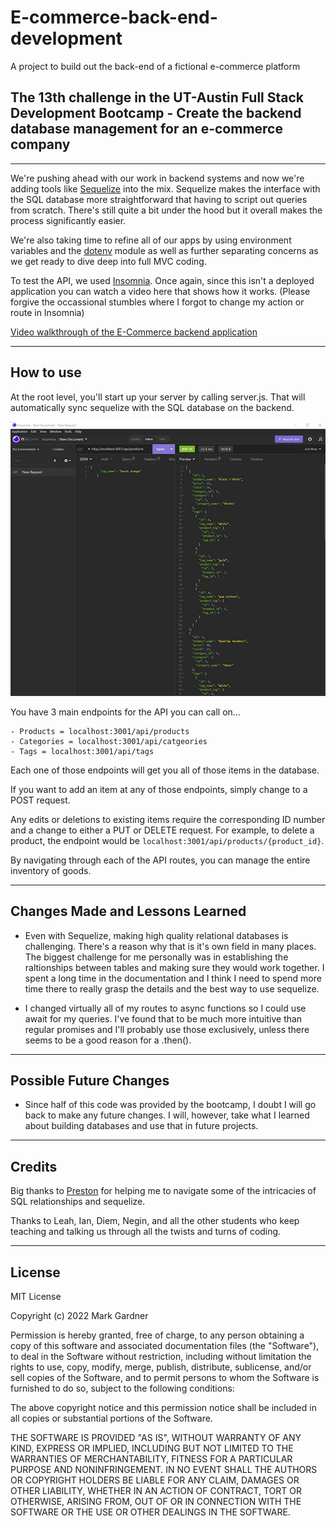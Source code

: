 # E-commerce-back-end-development
A project to build out the back-end of a fictional e-commerce platform


## The 13th challenge in the UT-Austin Full Stack Development Bootcamp - Create the backend database management for an e-commerce company


___


We're pushing ahead with our work in backend systems and now we're adding tools like [Sequelize](https://www.npmjs.com/package/sequelize) into the mix. Sequelize makes the interface with the SQL database more straightforward that having to script out queries from scratch. There's still quite a bit under the hood but it overall makes the process significantly easier. 

We're also taking time to refine all of our apps by using environment variables and the [dotenv](https://www.npmjs.com/package/dotenv) module as well as further separating concerns as we get ready to dive deep into full MVC coding. 

To test the API, we used [Insomnia](https://insomnia.rest/). Once again, since this isn't a deployed application you can watch a video here that shows how it works. (Please forgive the occassional stumbles where I forgot to change my action or route in Insomnia)

[Video walkthrough of the E-Commerce backend application](https://drive.google.com/file/d/1yh3a2dgRaD6BTuBSUSy9S0DHvlO__W-6/view)

___



## How to use

At the root level, you'll start up your server by calling server.js. That will automatically sync sequelize with the SQL database on the backend.

![Testing the API in Insomnia](./Assets/E-commerce_api_test.jpg)

You have 3 main endpoints for the API you can call on...

    - Products = localhost:3001/api/products
    - Categories = localhost:3001/api/catgeories
    - Tags = localhost:3001/api/tags

Each one of those endpoints will get you all of those items in the database.

If you want to add an item at any of those endpoints, simply change to a POST request.

Any edits or deletions to existing items require the corresponding ID number and a change to either a PUT or DELETE request. For example, to delete a product, the endpoint would be `localhost:3001/api/products/{product_id}`.

By navigating through each of the API routes, you can manage the entire inventory of goods.


___


## Changes Made and Lessons Learned

- Even with Sequelize, making high quality relational databases is challenging. There's a reason why that is it's own field in many places. The biggest challenge for me personally was in establishing the raltionships between tables and making sure they would work together. I spent a long time in the documentation and I think I need to spend more time there to really grasp the details and the best way to use sequelize.

- I changed virtually all of my routes to async functions so I could use await for my queries. I've found that to be much more intuitive than regular promises and I'll probably use those exclusively, unless there seems to be a good reason for a .then().



___



## Possible Future Changes

- Since half of this code was provided by the bootcamp, I doubt I will go back to make any future changes. I will, however, take what I learned about building databases and use that in future projects. 



___



## Credits
Big thanks to [Preston](https://github.com/chewy441014) for helping me to navigate some of the intricacies of SQL relationships and sequelize. 

Thanks to Leah, Ian, Diem, Negin, and all the other students who keep teaching and talking us through all the twists and turns of coding.



___



## License

MIT License

Copyright (c) 2022 Mark Gardner

Permission is hereby granted, free of charge, to any person obtaining a copy
of this software and associated documentation files (the "Software"), to deal
in the Software without restriction, including without limitation the rights
to use, copy, modify, merge, publish, distribute, sublicense, and/or sell
copies of the Software, and to permit persons to whom the Software is
furnished to do so, subject to the following conditions:

The above copyright notice and this permission notice shall be included in all
copies or substantial portions of the Software.

THE SOFTWARE IS PROVIDED "AS IS", WITHOUT WARRANTY OF ANY KIND, EXPRESS OR
IMPLIED, INCLUDING BUT NOT LIMITED TO THE WARRANTIES OF MERCHANTABILITY,
FITNESS FOR A PARTICULAR PURPOSE AND NONINFRINGEMENT. IN NO EVENT SHALL THE
AUTHORS OR COPYRIGHT HOLDERS BE LIABLE FOR ANY CLAIM, DAMAGES OR OTHER
LIABILITY, WHETHER IN AN ACTION OF CONTRACT, TORT OR OTHERWISE, ARISING FROM,
OUT OF OR IN CONNECTION WITH THE SOFTWARE OR THE USE OR OTHER DEALINGS IN THE
SOFTWARE.